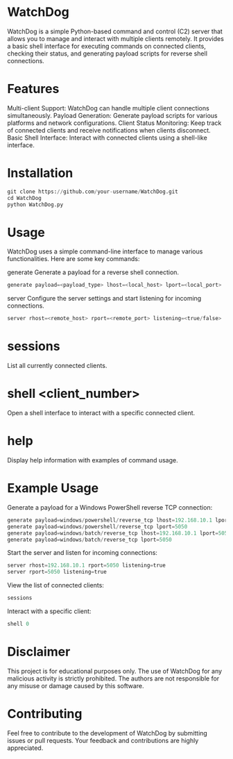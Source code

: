 # WatchDog
WatchDog is a simple Python-based command and control (C2) server that allows you to manage and interact with multiple clients remotely. It provides a basic shell interface for executing commands on connected clients, checking their status, and generating payload scripts for reverse shell connections.

# Features
Multi-client Support:      WatchDog can handle multiple client connections simultaneously.
Payload Generation:        Generate payload scripts for various platforms and network configurations.
Client Status Monitoring:  Keep track of connected clients and receive notifications when clients disconnect.
Basic Shell Interface:     Interact with connected clients using a shell-like interface.

# Installation
```python
git clone https://github.com/your-username/WatchDog.git
cd WatchDog
python WatchDog.py
```

# Usage
WatchDog uses a simple command-line interface to manage various functionalities. Here are some key commands:

generate
Generate a payload for a reverse shell connection.
```python
generate payload=<payload_type> lhost=<local_host> lport=<local_port>
```

server
Configure the server settings and start listening for incoming connections.
```python
server rhost=<remote_host> rport=<remote_port> listening=<true/false>
```

# sessions
List all currently connected clients.

# shell <client_number>
Open a shell interface to interact with a specific connected client.

# help
Display help information with examples of command usage.

# Example Usage
Generate a payload for a Windows PowerShell reverse TCP connection:
```python
generate payload=windows/powershell/reverse_tcp lhost=192.168.10.1 lport=5050
generate payload=windows/powershell/reverse_tcp lport=5050
generate payload=windows/batch/reverse_tcp lhost=192.168.10.1 lport=5050
generate payload=windows/batch/reverse_tcp lport=5050
```

Start the server and listen for incoming connections:
```python
server rhost=192.168.10.1 rport=5050 listening=true
server rport=5050 listening=true
```

View the list of connected clients:
```python
sessions
```

Interact with a specific client:
```python
shell 0
```


# Disclaimer
This project is for educational purposes only. The use of WatchDog for any malicious activity is strictly prohibited. The authors are not responsible for any misuse or damage caused by this software.

# Contributing
Feel free to contribute to the development of WatchDog by submitting issues or pull requests. Your feedback and contributions are highly appreciated.

